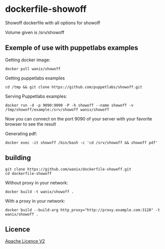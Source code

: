 # dockerfile-showoff #
Showoff dockerfile with all options for showoff

Volume given is /srv/showoff

## Exemple of use with puppetlabs examples ##
Getting docker image:

``` shell
docker pull wanix/showoff
```

Getting puppetlabs examples

``` shell
cd /tmp && git clone https://github.com/puppetlabs/showoff.git
```

Serving Puppetlabs examples:

``` shell
docker run -d -p 9090:9090 -P -h showoff --name showoff -v /tmp/showoff/example:/srv/showoff wanix/showoff
```

Now you can connect on the port 9090 of your server with your favorite browser to see the result

Generating pdf:

``` shell
docker exec -it showoff /bin/bash -c 'cd /srv/showoff && showoff pdf'
```

## building ##

``` shell
git clone https://github.com/wanix/dockerfile-showoff.git 
cd dockerfile-showoff
```

Without proxy in your network:

``` shell
docker build -t wanix/showoff .
```

With a proxy in your network:

``` shell
docker build --build-arg http_proxy="http://proxy.example.com:3128" -t wanix/showoff .
```

## Licence ##
[Apache Licence V2](LICENSE)

